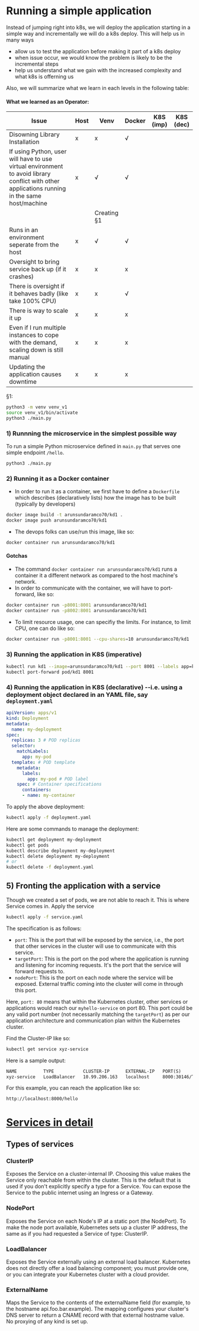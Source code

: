 # Running a simple application

Instead of jumping right into k8s, we will deploy the application starting in a simple way and incrementally we will do a k8s deploy. This will help us in many ways
- allow us to test the application before making it part of a k8s deploy
- when issue occur, we would know the problem is likely to be the incremental steps
- help us understand what we gain with the increased complexity and what k8s is offerning us

Also, we will summarize what we learn in each levels in the following table:
#### What we learned as an Operator:
| Issue | Host | Venv | Docker | K8S (imp)| K8S (dec) |
|-|-|-|-|-|-|
|Disowning Library Installation |x|x|√|
|If using Python, user will have to use virtual environment to avoid library conflict with other applications running in the same host/machine|x|√|√|
|||Creating §1||
|Runs in an environment seperate from the host|x|√|√|
|Oversight to bring service back up (if it crashes)|x|x|x|
|There is oversight if it behaves badly (like take 100% CPU)|x|x|√|
|There is way to scale it up|x|x|x|
|Even if I run multiple instances to cope with the demand, scaling down is still manual|x|x|x|
|Updating the application causes downtime|x|x|x|

§1: 
```bash
python3 -m venv venv_v1
source venv_v1/bin/activate
python3 ./main.py
```

### 1) Runnning the microservice in the simplest possible way
To run a simple Python microservice defined in `main.py` that serves one simple endpoint `/hello`.
```bash
python3 ./main.py
```

 
### 2) Running it as a Docker container
- In order to run it as a container, we first have to define a `Dockerfile` which describes (declaratively lists) how the image has to be built (typically by developers)
```bash
docker image build -t arunsundaramco70/kd1 .
docker image push arunsundaramco70/kd1
```
- The devops folks can use/run this image, like so:
```bash
docker container run arunsundaramco70/kd1
```

#### Gotchas
- The command `docker container run arunsundaramco70/kd1` runs a container it a different network as compared to the host machine's network.
- In order to communicate with the container, we will have to port-forward, like so:
```bash
docker container run -p8001:8001 arunsundaramco70/kd1 
docker container run -p8002:8001 arunsundaramco70/kd1 
```
- To limit resource usage, one can specifiy the limits. For instance, to limit CPU, one can do like so:
```bash
docker container run -p8001:8001 --cpu-shares=10 arunsundaramco70/kd1 
```

### 3) Running the application in K8S (imperative)
```bash
kubectl run kd1 --image=arunsundaramco70/kd1 --port 8001 --labels app=kd1
kubectl port-forward pod/kd1 8001
```

### 4) Running the application in K8S (declarative) --i.e. using a deployment object declared in an YAML file, say `deployment.yaml`
```yaml
apiVersion: apps/v1
kind: Deployment
metadata:
  name: my-deployment
spec:
  replicas: 3 # POD replicas
  selector:
    matchLabels:
      app: my-pod
  template: # POD template
    metadata:
      labels:
        app: my-pod # POD label
    spec: # Container specifications
      containers:
      - name: my-container
```

To apply the above deployment:
```bash
kubectl apply -f deployment.yaml
```

Here are some commands to manage the deployment:
```bash
kubectl get deployment my-deployment
kubectl get pods
kubectl describe deployment my-deployment
kubectl delete deployment my-deployment
# or
kubectl delete -f deployment.yaml
```

## 5) Fronting the application with a service
Though we created a set of pods, we are not able to reach it. This is where Service comes in.
Apply the service
```bash
kubectl apply -f service.yaml
```

The specification is as follows:
- `port`: This is the port that will be exposed by the service, i.e., the port that other services in the cluster will use to communicate with this service.
- `targetPort`: This is the port on the pod where the application is running and listening for incoming requests. It's the port that the service will forward requests to.
- `nodePort`: This is the port on each node where the service will be exposed. External traffic coming into the cluster will come in through this port.

Here, `port: 80` means that within the Kubernetes cluster, other services or applications would reach our `myhello-service` on port 80. This port could be any valid port number (not necessarily matching the `targetPort`) as per our application architecture and communication plan within the Kubernetes cluster.


Find the Cluster-IP like so:
```bash
kubectl get service xyz-service
```

Here is a sample output:
```txt
NAME          TYPE           CLUSTER-IP      EXTERNAL-IP   PORT(S)          AGE
xyz-service   LoadBalancer   10.99.206.163   localhost     8000:30146/TCP   17d
```

For this example, you can reach the application like so:
```
http://localhost:8000/hello
```

# [Services in detail](https://kubernetes.io/docs/concepts/services-networking/service/#publishing-services-service-types)

## Types of services
### ClusterIP
Exposes the Service on a cluster-internal IP. Choosing this value makes the Service only reachable from within the cluster. This is the default that is used if you don't explicitly specify a type for a Service. You can expose the Service to the public internet using an Ingress or a Gateway.
### NodePort
Exposes the Service on each Node's IP at a static port (the NodePort). To make the node port available, Kubernetes sets up a cluster IP address, the same as if you had requested a Service of type: ClusterIP.
### LoadBalancer
Exposes the Service externally using an external load balancer. Kubernetes does not directly offer a load balancing component; you must provide one, or you can integrate your Kubernetes cluster with a cloud provider.
### ExternalName
Maps the Service to the contents of the externalName field (for example, to the hostname api.foo.bar.example). The mapping configures your cluster's DNS server to return a CNAME record with that external hostname value. No proxying of any kind is set up.

